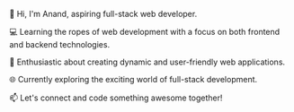  👋 Hi, I'm Anand, aspiring full-stack web developer.

💻 Learning the ropes of web development with a focus on both frontend and backend technologies.

🚀 Enthusiastic about creating dynamic and user-friendly web applications.

🌐 Currently exploring the exciting world of full-stack development.

📫 Let's connect and code something awesome together!